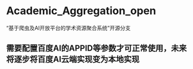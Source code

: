 # Academic_Aggregation_open
“基于爬虫及AI开放平台的学术资源聚合系统”开源分支

## 需要配置百度AI的APPID等参数才可正常使用，未来将逐步将百度AI云端实现变为本地实现